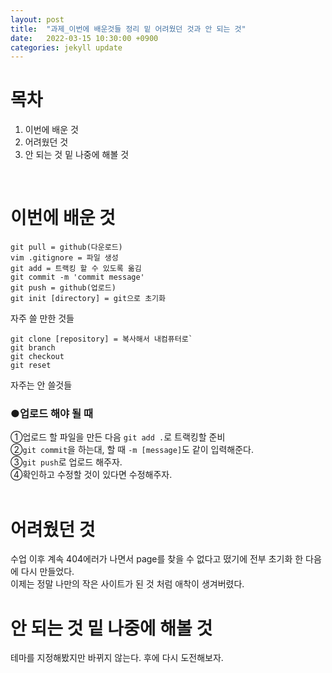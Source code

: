 ```yaml
---
layout: post
title:  "과제_이번에 배운것들 정리 밑 어려웠던 것과 안 되는 것"
date:   2022-03-15 10:30:00 +0900
categories: jekyll update
---
```

# 목차
<ol>
<li>이번에 배운 것</li>
<li>어려웠던 것</li>
<li>안 되는 것 밑 나중에 해볼 것</li>
</ol>
<br>

# 이번에 배운 것

```
git pull = github(다운로드)
vim .gitignore = 파일 생성
git add = 트랙킹 할 수 있도록 옮김
git commit -m 'commit message' 
git push = github(업로드)
git init [directory] = git으로 초기화 
```
자주 쓸 만한 것들

``` 
git clone [repository] = 복사해서 내컴퓨터로` 
git branch
git checkout
git reset 
```
자주는 안 쓸것들
<br>

### ●업로드 해야 될 때

①업로드 할 파일을 만든 다음 `git add .`로 트랙킹할 준비  
②`git commit`을 하는대, 할 때 `-m [message]`도 같이 입력해준다.  
③`git push`로 업로드 해주자.  
④확인하고 수정할 것이 있다면 수정해주자.  
<br>
# 어려웠던 것
수업 이후 계속 404에러가 나면서 page를 찾을 수 없다고 떴기에 전부 초기화 한 다음에 다시 만들었다.  
이제는 정말 나만의 작은 사이트가 된 것 처럼 애착이 생겨버렸다.
<br>
# 안 되는 것 밑 나중에 해볼 것
테마를 지정해봤지만 바뀌지 않는다. 후에 다시 도전해보자.
